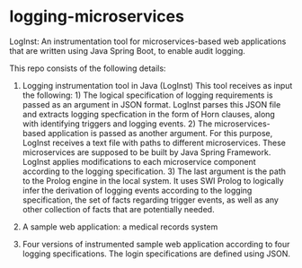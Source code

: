 # logging-microservices
LogInst: An instrumentation tool for microservices-based web applications that are written using Java Spring Boot, to enable audit logging.

This repo consists of the following details:
1. Logging instrumentation tool in Java (LogInst)
  This tool receives as input the following: 1) The logical specification of logging requirements is passed as an argument in JSON format. LogInst parses this JSON file and extracts logging specfication in the form of Horn clauses, along with identifying triggers and logging events. 2) The microservices-based application is passed as another argument. For this purpose, LogInst receives a text file with paths to different microservices. These microservices are supposed to be built by Java Spring Framework. LogInst applies modifications to each microservice component according to the logging specification.	3) The last argument is the path to the Prolog engine in the local system. It uses SWI Prolog to logically infer the derivation of logging events according to the logging specification, the set of facts regarding trigger events, as well as any other collection of facts that are potentially needed.
  
2. A sample web application: a medical records system

3. Four versions of instrumented sample web application according to four logging specifications. The login specifications are defined using JSON.
